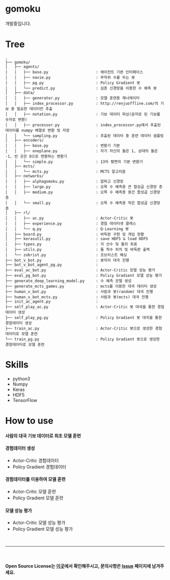 # gomoku
개발중입니다.

# Tree
```
.
├── gomoku/
│   ├── agents/
│   │   ├── base.py                     : 에이전트 기본 인터페이스
│   │   ├── navie.py                    : 무작위 수를 두는 봇
│   │   ├── pg.py                       : Policy Gradient 봇
│   │   └── predict.py                  : 심층 신경망을 이용한 수 예측 봇
│   ├── data/
│   │   ├── generator.py                : 모델 훈련용 제너레이터
│   │   ├── index_processor.py          : http://renjuoffline.com/의 기보 중 필요한 데이터만 추출
│   │   ├── notation.py                 : 기보 데이터 파싱(문자로 된 기보를 숫자로 변환)
│   │   ├── processor.py                : index_processor.py에서 추출된 데이터를 numpy 배열로 변환 및 저장
│   │   └── sampling.py                 : 추출된 데이터 중 훈련 데이터 샘플링
│   ├── encoders/
│   │   ├── base.py                     : 변환기 기본
│   │   ├── oneplane.py                 : 자기 자신의 돌은 1, 상대의 돌은 -1, 빈 곳은 0으로 변환하는 변환기
│   │   └── simple.py                   : 13차 평면의 기본 변환기
│   ├── mcts/
│   │   └── mcts.py                     : MCTS 알고리즘
│   ├── networks/
│   │   ├── alphagomoku.py              : 알파고 신경망
│   │   ├── large.py                    : 오목 수 예측용 큰 합성곱 신경망 층
│   │   ├── medium.py                   : 오목 수 예측용 중간 합성곱 신경망 층
│   │   └── small.py                    : 오목 수 예측용 작은 합성곱 신경망 층
│   ├── rl/
│   │   ├── ac.py                       : Actor-Critic 봇
│   │   ├── experience.py               : 경험 데이터셋 클래스
│   │   └── q.py                        : Q-Learning 봇
│   ├── board.py                        : 바둑판 구현 및 게임 현황
│   ├── kerasutil.py                    : save HDF5 & load HDF5
│   ├── types.py                        : 각 선수 및 돌의 좌표
│   ├── utils.py                        : 돌 착수 위치 및 바둑판 출력
│   └── zobrist.py                      : 조브리스트 해싱
├── bot_v_bot.py                        : 봇끼리 대국 진행
├── bot_v_bot_agent_pg.py               : 
├── eval_ac_bot.py                      : Actor-Critic 모델 성능 평가
├── eval_pg_bot.py                      : Policy Gradient 모델 성능 평가
├── generate_deep_learning_model.py     : 수 예측 모델 생성
├── generate_mcts_games.py              : mcts를 이용한 대국 데이터 생성
├── human_v_bot.py                      : 사람과 봇(random) 대국 진행
├── human_v_bot_mcts.py                 : 사람과 봇(mcts) 대국 진행
├── init_ac_agent.py                    : 
├── self_play_ac.py                     : Actor-Critic 봇 대국을 통한 경험데이터 생성
├── self_play_pg.py                     : Policy Gradient 봇 대국을 통한 경험데이터 생성
├── train_ac.py                         : Actor-Critic 봇으로 생성한 경험데이터로 모델 훈련
└── train_pg.py                         : Policy Gradient 봇으로 생성한 경험데이터로 모델 훈련
```

# Skills
- python3
- Numpy
- Keras
- HDF5
- TensorFlow

# How to use  
#### 사람의 대국 기보 데이터로 최초 모델 훈련
#### 경험데이터 생성
- Actor-Critic 경험데이터
- Policy Gradient 경험데이터
#### 경험데이터를 이용하여 모델 훈련
- Actor-Critic 모델 훈련
- Policy Gradient 모델 훈련
#### 모델 성능 평가
- Actor-Critic 모델 성능 평가
- Policy Gradient 모델 성능 평가

<br>

---
  
<br>

#### Open Source License는 [이곳](NOTICE.md)에서 확인해주시고, 문의사항은 [Issue](https://github.com/IllIIIllll/mcts-omok/issues) 페이지에 남겨주세요.

